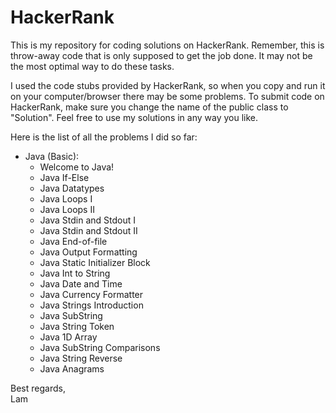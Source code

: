 # HackerRank
This is my repository for coding solutions on HackerRank. Remember, this is throw-away code that is only supposed to get the job done. It may not be the most optimal way to do these tasks.

I used the code stubs provided by HackerRank, so when you copy and run it on your computer/browser there may be some problems. To submit code on HackerRank, make sure you change the name of the public class to "Solution". Feel free to use my solutions in any way you like.

Here is the list of all the problems I did so far:
* Java (Basic):
  * Welcome to Java!
  * Java If-Else
  * Java Datatypes
  * Java Loops I
  * Java Loops II
  * Java Stdin and Stdout I
  * Java Stdin and Stdout II
  * Java End-of-file
  * Java Output Formatting
  * Java Static Initializer Block
  * Java Int to String
  * Java Date and Time
  * Java Currency Formatter
  * Java Strings Introduction
  * Java SubString
  * Java String Token
  * Java 1D Array
  * Java SubString Comparisons
  * Java String Reverse
  * Java Anagrams

Best regards,   
Lam
